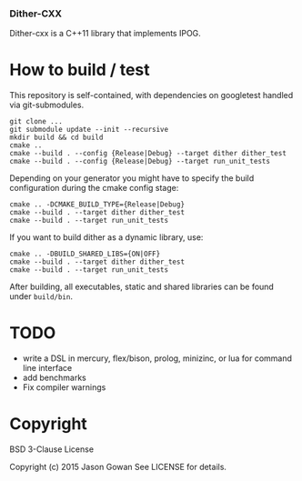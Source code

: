 ### Dither-CXX

Dither-cxx is a C++11 library that implements IPOG.

# How to build / test
This repository is self-contained, with dependencies on googletest handled via git-submodules.

    git clone ...
    git submodule update --init --recursive
    mkdir build && cd build
    cmake ..
    cmake --build . --config {Release|Debug} --target dither dither_test 
    cmake --build . --config {Release|Debug} --target run_unit_tests 

Depending on your generator you might have to specify the build configuration during the cmake config stage:

    cmake .. -DCMAKE_BUILD_TYPE={Release|Debug}
    cmake --build . --target dither dither_test
    cmake --build . --target run_unit_tests

If you want to build dither as a dynamic library, use:

    cmake .. -DBUILD_SHARED_LIBS={ON|OFF}
    cmake --build . --target dither dither_test
    cmake --build . --target run_unit_tests

After building, all executables, static and shared libraries can be found under `build/bin`.
# TODO
* write a DSL in mercury, flex/bison, prolog, minizinc, or lua for command line interface
* add benchmarks
* Fix compiler warnings

# Copyright
BSD 3-Clause License

Copyright (c) 2015 Jason Gowan See LICENSE for details.
